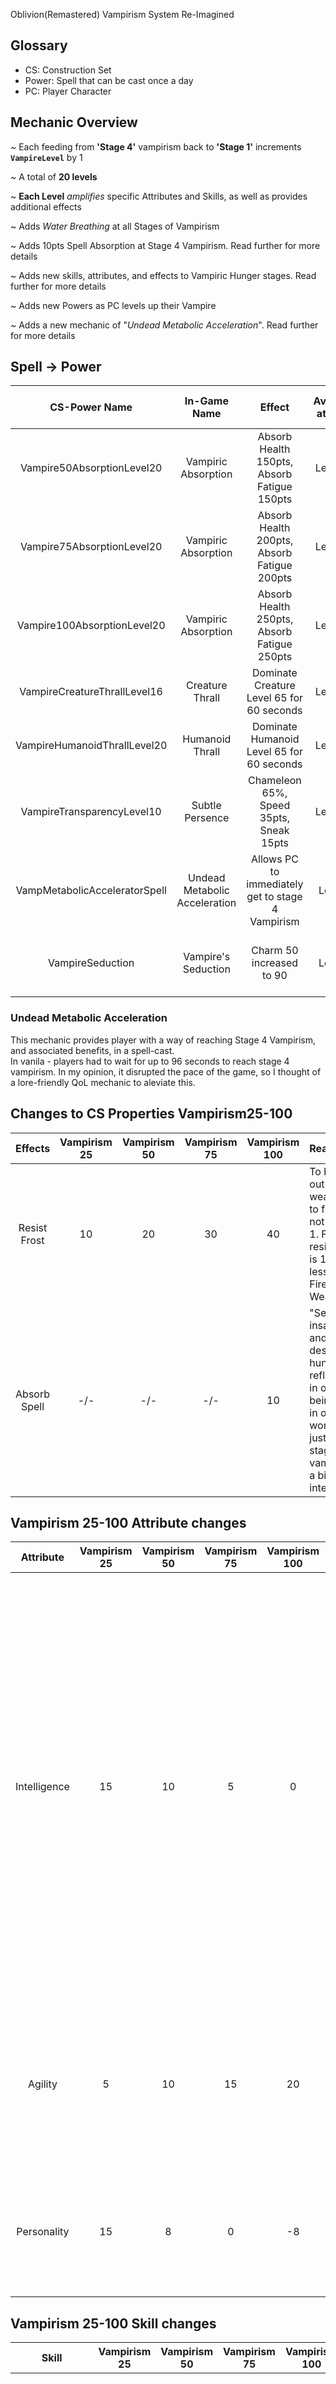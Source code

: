 Oblivion(Remastered) Vampirism System Re-Imagined

## Glossary
- CS: Construction Set
- Power: Spell that can be cast once a day
- PC: Player Character

## Mechanic Overview 

\~ Each feeding from **'Stage 4'** vampirism back to **'Stage 1'** increments **`VampireLevel`** by 1   

\~ A total of **20 levels** 

\~ **Each Level** *amplifies* specific Attributes and Skills, as well as provides additional effects 

\~ Adds *Water Breathing* at all Stages of Vampirism 

\~ Adds 10pts Spell Absorption at Stage 4 Vampirism. Read further for more details

\~ Adds new skills, attributes, and effects to Vampiric Hunger stages. Read further for more details

\~ Adds new Powers as PC levels up their Vampire

\~ Adds a new mechanic of "*Undead Metabolic Acceleration*". Read further for more details


## Spell -> Power

| CS-Power Name | In-Game Name | Effect | Available at Level | Available at Vampirism Stage |
| :---: | :---: | :---: | :---: | :---: |
| Vampire50AbsorptionLevel20 | Vampiric Absorption | Absorb Health 150pts, Absorb Fatigue 150pts | Level 20 | 50 |
| Vampire75AbsorptionLevel20 | Vampiric Absorption | Absorb Health 200pts, Absorb Fatigue 200pts | Level 20 | 75 |
| Vampire100AbsorptionLevel20 | Vampiric Absorption | Absorb Health 250pts, Absorb Fatigue 250pts | Level 20 | 100 |
| VampireCreatureThrallLevel16 | Creature Thrall | Dominate Creature Level 65 for 60 seconds | Level 16 | 25,50 |
| VampireHumanoidThrallLevel20 | Humanoid Thrall | Dominate Humanoid Level 65 for 60 seconds | Level 20 | 25 |
| VampireTransparencyLevel10 | Subtle Persence | Chameleon 65%, Speed 35pts, Sneak 15pts | Level 16 | 25,50,75,100 |
| VampMetabolicAcceleratorSpell | Undead Metabolic Acceleration | Allows PC to immediately get to stage 4 Vampirism | Level 9 | 25,50,75,100 |
| VampireSeduction | Vampire's Seduction | Charm 50 increased to 90 | Level 0 | Available at 25,50; No longer Available at 75,100 |

### Undead Metabolic Acceleration

This mechanic provides player with a way of reaching Stage 4 Vampirism, and associated benefits, in a spell-cast.    
In vanila - players had to wait for up to 96 seconds to reach stage 4 vampirism. In my opinion, it disrupted the pace of the game, so I thought of a lore-friendly QoL mechanic to aleviate this.    

## Changes to CS Properties Vampirism25-100

| Effects | Vampirism 25 | Vampirism 50 | Vampirism 75 | Vampirism 100 | Reasoning |
| :---: | :---: | :---: | :---: | :---: | :--- |
| Resist Frost | 10 | 20 | 30 | 40 | To balance out weakness to fire, but not 1-to-1. Frost resistance is 10pts less than Fire Weakness |
Absorb Spell | -/- | -/- | -/- | 10 | "Seemingly insatiable and desperate hunger reflecting in one's being". Or in other words - just makes stage 4 vampirism a bit more interesting. |


## Vampirism 25-100 Attribute changes

| Attribute | Vampirism 25 | Vampirism 50 | Vampirism 75 | Vampirism 100 | Reasoning |
| :---: | :---: | :---: | :---: | :---: | :--- |
| Intelligence | 15 | 10 | 5 | 0 | Cyrodiil Vampires are different to that of, say, Vampires of Skyrim. Their innate advantages primarily revolve around social integration and collusion. Hence, it made sense to me that attributes like "Intelligence" and "Personality" would get a buff when vampire is fully fed, and, conversely, degrade as Cyrodiil Vampire progresses through stages of hunger. |
| Agility | 5 | 10 | 15 | 20 | As Cyrodiil Vampire becomes hungrier, I think they become more primal. It made sense for "Agility" to get a buff aslo, not just "Strength". |
| Personality | 15 | 8 | 0 | -8 | As Vampire becomes primal, their Personality, in my opinion, shouldn't just return to baseline but get drained. |


## Vampirism 25-100 Skill changes

| Skill | Vampirism 25 | Vampirism 50 | Vampirism 75 | Vampirism 100 | Reasoning |
| :---: | :---: | :---: | :---: | :---: | :--- |
| Mercantile | 15 | 10 | 5 | 0 | As mentioned previously, Cyrodiil Vampire's primary innate advtange is social. It made sense to me that "Mercantile" skill should go up at fully-fed stage and decrease back to baseline at most primal stage. |
| Speechcraft | 15 | 10 | 5 | 0 | Same reasoning as for "Mercantile". |
| Waterbreathing | Available | Available | Available | Available| Cyrodiil Vampires, and Vampires in general TES lore, are considered undead. It made sense to me that breathing is of little concern to the undead. |

# Level Up Mechanics

## Level-Up Mechanic: Additional Sun Damage 

CS Spell Name - `VampirismExtraSunDamage[DMGVALUE]` *(From Lvl 10 to 20)*


| Vampire Rank | Extra Sun Damage at Vampirism 25 | Extra Sun Damage at Vampirism 50 | Extra Sun Damage at Vampirism 75 | Extra Sun Damage at Vampirism 100 |
| :---: | :---: | :---: | :---: | :---: |
| Fledgling Vampire | 0 | 0 | 0 | 0 |
| Callous Vampire | 0 | 0 | Vamp Level 9-12 = 3; Vamp Level 13-15 = 6 | Vamp Level 9-15 = 9 |
| Harrowing Vampire | 0 | 0 | 9 | 12 |
| Master Vampire | 0 | 0 | 12 | 15 |

It made sense to me that as Vampire progresses and becomes *more* of a Vampire, they'd get more Sun-Damage. Keeps things interesting.

## Level-Up Mechanic: Additional Normal Weapons Resistance
CS Spell Name - `VampirismExtraWR[1-10]`

Vampire Character would gain +1 `Resistance to Normal Weapons` every even level until level 20; At level 20 on top +10 `Resistance to Normal Weapons`, PC gains additional +3.

## Level-Up Mechanic: Attributes
CS Spell Name - `VampirismExtraAttLevel[2-20]` 
> *Increments to various degrees at every even level*

* `Fortify Strength` = Magnitude: 1–12
* `Fortify Willpower` = Magnitude: 1–10
* `Fortify Speed` = Magnitude: 1–9
* `Fortify Agility` = Magnitude: 1–12


## Level-Up Mechanic: Skills 
CS Spell Name - `VampirismExtraSkillsLevel[1-19]` 
>*Increments to various degrees at every odd level*

* `Fortify Acrobatics` = Magnitude: 1–15
* `Fortify Athletics` = Magnitude: 1–15
* `Fortify Destruction` = Magnitude: 1–12
* `Fortify Hand-to-Hand` = Magnitude: 1–15
* `Fortify Illusion` = Magnitude: 1–13
* `Fortify Mysticism` = Magnitude: 1–12
* `Fortify Sneak` = Magnitude: 1–13


# Vampire Ranks

* **Fledgling Vampire:** Vamp Level 1–8
* **Callous Vampire:** Vamp Level 9–15
* **Harrowing Vampire:** Vamp Level 16–19
* **Master Vampire:** Vamp Level 20


## Fledgling Vampire (1–8)

* `VampirismExtraAttLevel`[2, 4, 6, 8]
* `VampirismExtraSkillsLevel`[1, 3, 5, 7]
* `VampirismExtraWR`[1, 2, 3, 4]


## Callous Vampire (9–15)

* `VampirismExtraAttLevel`[10, 12, 14]
* `VampirismExtraSkillsLevel`[9, 11, 13]
* `VampirismExtraWR`[5, 6, 7]
* `VampirismExtraSunDamage`:
  * Vamp75 = 3, 6
  * Vamp100 = 9


## Harrowing Vampire (16–19)

* `VampirismExtraAttLevel`[16, 18]
* `VampirismExtraSkillsLevel`[15, 17]
* `VampirismExtraWR`[8, 9]
* `VampirismExtraSunDamage`:
  * Vamp75 = 9
  * Vamp100 = 12


## Master Vampire (20)

* `VampirismExtraAttLevel`[20]
* `VampirismExtraSkillsLevel`[19]
* `VampirismExtraWR`[10 + 3]
* `VampirismExtraSunDamage`:
  * Vamp75 = 12
  * Vamp100 = 15


## Globals

| CS Global Name | Data-Type | Range |
| :---: | :---: | :---: |
| `VampLevel` | Short | 0-20 |
| `LastFedVampHour` | Float | 0.000 - 23.999 |
| `LastFedVampDay` | Short | 0 - 31 |
| `VampStageUpdate` | Short | 0 - 1 |
| `VampMetabolicAcceleratorCasted` | Short | 0 - 1 |

## Level-Up Messages
<details>

<summary>**(WARNING: SPOILERS)**</summary>

if ( VampireLevel == 1 )
  "You can feel yourself change.. As a result of enduring starvation, you grew stronger. You are now Fledgling Vampire."

elseif ( VampireLevel == 2 )
  "Your power grows.."

elseif ( VampireLevel == 3 )
  "You can feel yourself growing stronger..",

elseif ( VampireLevel == 4 )
  "With each drink, you get stronger.." 

elseif ( VampireLevel == 5 )
  "You can feel yourself developing into something more.." 

elseif ( VampireLevel == 6 )
  "Greater power is coursing through you now.." 

elseif ( VampireLevel == 7 )
  "Something greater faintly stirs in you.." 

elseif ( VampireLevel == 8 )
  "Violation of others in their most vulnerable allowed you to ascend further. You are now Callous Vampire."

elseif ( VampireLevel == 9 )
  "Hunger is satiatied, but not your ambition.." 

elseif ( VampireLevel == 10 )
  "Blood of another flows into you, nourishing your growth.."

elseif ( VampireLevel == 11 )
  "Faster, Stronger, More.."

elseif ( VampireLevel == 12 )
  "You can feel blood of another pouring through to your viscera, feeding your strength.."

elseif ( VampireLevel == 13 )
  "Sweet flavours of blood are melting all over your tongue, coating your mouth, filling you with strength.."

elseif ( VampireLevel == 14 )
  "A step closer to fulfilling your desire for more power.."

elseif ( VampireLevel == 15 )
  "You have become intimately familiar with power that comes from your condition. Blood of your victims nourished you and crystallized lessons you had learned in battle; However, there's more to become. You are now Harrowing Vampire."

elseif ( VampireLevel == 16 )
  "Blood fuels your change.."

elseif ( VampireLevel == 17 )
  "Stolen essense of another fulfills you.."

elseif ( VampireLevel == 18 )
  "Starvation, hunt, and subsequent success.."

elseif ( VampireLevel == 19 )
  "It's within your reach.."

elseif ( VampireLevel == 20 )
  "Vampirism is instinctive to you, it's as if you were born as such. Being anything else is a vague, distant sensation now. You've attained mastery over your condition. Many have been slain by your hands and fangs, and you briefly ponder your entire journey on the way here. However, blood-stained sweet memories are interrupted by a subtle growing sensation.. of hunger. Hunger as undying as you. You are now Master Vampire."

</details>


## TODO
* When Undead Metabolic Acceleration is cast at stage 4 vampirism, to make things VERY interesting, it just kills you, lol
* Make sure that everything is handled and removed properly once vampirism is cured
* Add new Dreams

